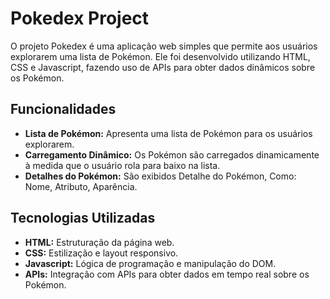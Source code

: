 # Pokedex Project

O projeto Pokedex é uma aplicação web simples que permite aos usuários explorarem uma lista de Pokémon. Ele foi desenvolvido utilizando HTML, CSS e Javascript, fazendo uso de APIs para obter dados dinâmicos sobre os Pokémon. 

## Funcionalidades

- **Lista de Pokémon:** Apresenta uma lista de Pokémon para os usuários explorarem.
- **Carregamento Dinâmico:** Os Pokémon são carregados dinamicamente à medida que o usuário rola para baixo na lista.
- **Detalhes do Pokémon:** São exibidos Detalhe do Pokémon, Como: Nome, Atributo, Aparência. 

## Tecnologias Utilizadas

- **HTML:** Estruturação da página web.
- **CSS:** Estilização e layout responsivo.
- **Javascript:** Lógica de programação e manipulação do DOM.
- **APIs:** Integração com APIs para obter dados em tempo real sobre os Pokémon.

